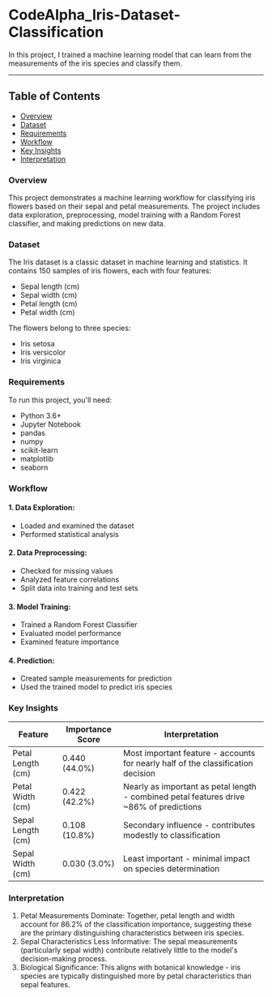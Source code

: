 # CodeAlpha_Iris-Dataset-Classification
In this project, I trained a machine learning model that can learn from the measurements of the iris species and classify them.
___

## Table of Contents
- [Overview](#overview)
- [Dataset](#dataset)
- [Requirements](#requirements)
- [Workflow](#workflow)
- [Key Insights](#key-insights)
- [Interpretation](#interpretation)

### Overview
This project demonstrates a machine learning workflow for classifying iris flowers based on their sepal and petal measurements. The project includes data exploration, preprocessing, model training with a Random Forest classifier, and making predictions on new data.

### Dataset
The Iris dataset is a classic dataset in machine learning and statistics. It contains 150 samples of iris flowers, each with four features:

- Sepal length (cm)
- Sepal width (cm)
- Petal length (cm)
- Petal width (cm)

The flowers belong to three species:

- Iris setosa
- Iris versicolor
- Iris virginica

### Requirements
To run this project, you'll need:

- Python 3.6+
- Jupyter Notebook
- pandas
- numpy
- scikit-learn
- matplotlib
- seaborn

### Workflow

#### 1. Data Exploration:
- Loaded and examined the dataset
- Performed statistical analysis

#### 2. Data Preprocessing:
- Checked for missing values
- Analyzed feature correlations
- Split data into training and test sets

#### 3. Model Training:
- Trained a Random Forest Classifier
- Evaluated model performance
- Examined feature importance

#### 4. Prediction:
- Created sample measurements for prediction
- Used the trained model to predict iris species

### Key Insights

|  Feature  |Importance Score|          Interpretation         |
|-----------|----------------|---------------------------------|
|Petal Length (cm)|0.440 (44.0%)|Most important feature - accounts for nearly half of the classification decision|
|Petal Width (cm)|0.422 (42.2%)|Nearly as important as petal length - combined petal features drive ~86% of predictions|
|Sepal Length (cm)|0.108 (10.8%)|Secondary influence - contributes modestly to classification|
|Sepal Width (cm)|0.030 (3.0%)|Least important - minimal impact on species determination|

### Interpretation
1. Petal Measurements Dominate: Together, petal length and width account for 86.2% of the classification importance, suggesting these are the primary distinguishing characteristics between iris species.
2. Sepal Characteristics Less Informative: The sepal measurements (particularly sepal width) contribute relatively little to the model's decision-making process.
3. Biological Significance: This aligns with botanical knowledge - iris species are typically distinguished more by petal characteristics than sepal features.
